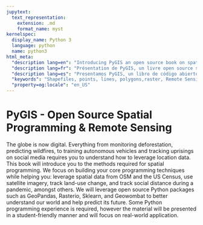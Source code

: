 ```yaml
---
jupytext:
  text_representation:
    extension: .md
    format_name: myst
kernelspec:
  display_name: Python 3
  language: python
  name: python3
html_meta:
  "description lang=en": "Introducing PyGIS an open source book on spatial programming. We cover how to handle points, lines and polygons, including shapefiles, handling remote sensing imagery, and other raster data."
  "description lang=fr": "Présentation de PyGIS, un livre open source sur la programmation géospatiale. Nous expliquons comment gérer les points, les lignes et les polygones, y compris les fichiers de formes, la gestion des images de télédétection et d'autres données raster."
  "description lang=es": "Presentamos PyGIS, un libro de código abierto sobre programación geoespacial. Cubrimos cómo manejar puntos, líneas y polígonos, incluidos los shapefiles, el manejo de imágenes de detección remota y otros datos ráster."
  "keywords": "Shapefiles, points, lines, polygons,raster, Remote Sensing"
  "property=og:locale": "en_US"
---
```

 


PyGIS - Open Source Spatial Programming & Remote Sensing 
============================

The globe is now digital. Everything from monitoring deforestation, predicting wildfires, to training autonomous vehicles and tracking uprisings on social media requires you to understand how to leverage location data. This book will introduce you to the methods required for spatial programming. We focus on building your core programming techniques while helping you: leverage spatial data from OSM and the US Census, use satellite imagery, track land-use change, and track social distance during a pandemic, amongst others. We will leverage open source Python packages such as GeoPandas, Rasterio, Sklearn, and Geowombat to better understand our world and help predict its future. Some Python programming experience is required, however the material will be presented in a student-friendly manner and will focus on real-world application. 

```{tableofcontents}
```
 
<!-- -----------------------

https://autogis-site.readthedocs.io/en/latest/index.html

# A: Data Types
- Vector Data
  - Geojson
  - Shp
  - Geopkg

- Raster Data
  - Arrays 
  - Spatial Arrays
 
- Materials
  - https://mgimond.github.io/Spatial/chp02-0.html


-----------------------------
# B: Nature of Coordinate Systems
- Geographic Coordinates
- Projected Coordinates
- CRS and Proj4Strings
- Use mostly https://mgimond.github.io/Spatial/chp09-0.html  and https://automating-gis-processes.github.io/CSC18/lessons/L2/projections.html

## Reproject vs Warp
- Example reproject (might be example in book)
- Example of warp focus on affine transform

## Exercises: 
- Plot dots for distortion
- What's in a proj4string?
- Create your own projection

## Materials
- https://automating-gis-processes.github.io/site/notebooks/L2/projections.html
- https://mgimond.github.io/Spatial/chp09-0.html
- Turtle draw excercise in "mastering geospatil analysis with python"
- https://autogis-site.readthedocs.io/en/latest/notebooks/L2/02-projections.html
 -https://docs.geotools.org/stable/userguide/tutorial/affinetransform.html
 - https://people.cs.clemson.edu/~dhouse/courses/401/notes/affines-matrices.pdf
----------------------
# C: Basics with Spatial Data
## Vector
- read/write geopandas
- plots
- Basic operations
  - Subset rows
  - Create new data from lat lon
  - reproject
  - Non-spatial left join new data into shapefile
- Geoprocessing
  - Unions
  - Intersect
  - etc
  
- Merge & Aggregate Attributes

## Raster
- read/write rasterio
- plots
- Basic operations
  - band math
  - clip
- Vector Raster Operations
  - Extract by feature
  - Summarize by feature


----------------------
# D: Remote Sensing with Geowombat

- Common Operations
  - Mosaic
  - Band Math and NDVI
  - Cloud masking
  - Landcover classfication
  - Others?

-----------------------
# Deep Learning Feature Classification
- Common Operations
  - Simple label transfer learning
  - Object detection
  - Others?

# Visualization
- https://handsondataviz.org/geojsonio.html

## Book rendering options
- https://executablebooks.github.io/quantecon-mini-example/docs/python_by_example.html
- https://jupyterbook.org/intro.html
- https://www.sphinx-doc.org/en/master/ -->
